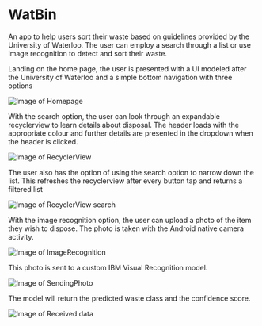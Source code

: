 # WatBin

An app to help users sort their waste based on guidelines provided by the University of Waterloo. The user can employ a search through a list or use image recognition to detect and sort their waste.

Landing on the home page, the user is presented with a UI modeled after the University of Waterloo and a simple bottom navigation with three options

![Image of Homepage](https://github.com/xinyizou/WatBin/blob/master/images/Screenshot_20190603-141756_WatBin.jpg)

With the search option, the user can look through an expandable recyclerview to learn details about disposal. The header loads with the appropriate colour and further details are presented in the dropdown when the header is clicked.

![Image of RecyclerView](https://github.com/xinyizou/WatBin/blob/master/images/Screenshot_20190603-151546_WatBin.jpg)

The user also has the option of using the search option to narrow down the list. This refreshes the recyclerview after every button tap and returns a filtered list

![Image of RecyclerView search](https://github.com/xinyizou/WatBin/blob/master/images/Screenshot_20190603-141812_WatBin.jpg)

With the image recognition option, the user can upload a photo of the item they wish to dispose. The photo is taken with the Android native camera activity. 

![Image of ImageRecognition](https://github.com/xinyizou/WatBin/blob/master/images/Screenshot_20190603-141831_WatBin.jpg)

This photo is sent to a custom IBM Visual Recognition model.

![Image of SendingPhoto](https://github.com/xinyizou/WatBin/blob/master/images/Screenshot_20190603-141900_WatBin.jpg)

The model will return the predicted waste class and the confidence score.

![Image of Received data](https://github.com/xinyizou/WatBin/blob/master/images/Screenshot_20190603-141910_WatBin.jpg)



